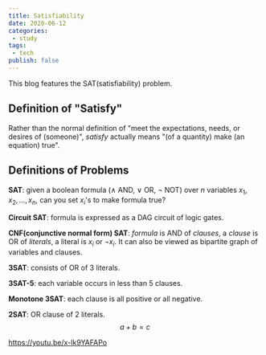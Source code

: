 ```yaml
---
title: Satisfiability
date: 2020-06-12
categories:
 - study
tags:
 - tech
publish: false
---
```


This blog features the SAT(satisfiability) problem.

<!-- more -->

## Definition of "Satisfy"

Rather than the normal definition of "meet the expectations, needs, or desires of (someone)", *satisfy* actually means "(of a quantity) make (an equation) true".

## Definitions of Problems

**SAT**: given a boolean formula ($\wedge$ AND, $\vee$ OR, $\neg$ NOT) over $n$ variables $x_1, x_2, ... , x_n$, can you set $x_i$'s to make formula true?

**Circuit SAT**: formula is expressed as a DAG circuit of logic gates.

**CNF(conjunctive normal form) SAT**: *formula* is AND of *clauses*, a *clause* is OR of *literals*, a literal is $x_i$ or $\neg x_i$. It can also be viewed as bipartite graph of variables and clauses.

**3SAT**: consists of OR of 3 literals.

**3SAT-5**: each variable occurs in less than 5 clauses.

**Monotone 3SAT**: each clause is all positive or all negative.

**2SAT**: OR clause of 2 literals.
$$a + b = c$$


https://youtu.be/x-Ik9YAFAPo